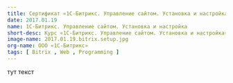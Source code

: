 ```yaml
---
title: Сертификат «1С-Битрикс. Управление сайтом. Установка и настройка»
date: 2017.01.19
name: 1С-Битрикс. Управление сайтом. Установка и настройка
short-desc: Курс «1С-Битрикс. Управление сайтом. Установка и настройка» предназначен для специалистов устанавливающих «1С-Битрикс. Управление сайтом» или «Битрикс24 в коробке».
image-name: 2017.01.19.bitrix.setup.jpg
org-name: ООО «1С-Битрикс»
tags: [ Bitrix , Web , Programming ]
---
```

тут текст
